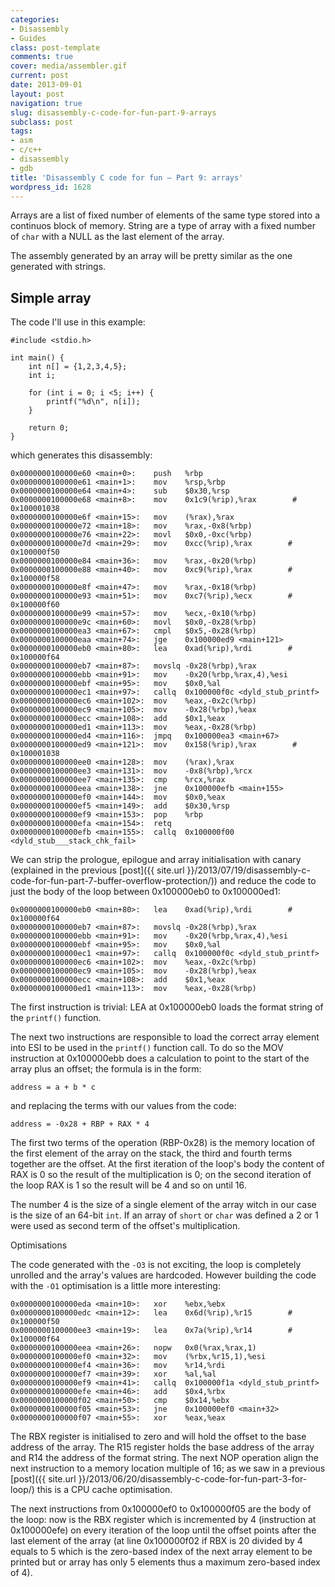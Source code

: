 ```yaml
---
categories:
- Disassembly
- Guides
class: post-template
comments: true
cover: media/assembler.gif
current: post
date: 2013-09-01
layout: post
navigation: true
slug: disassembly-c-code-for-fun-part-9-arrays
subclass: post
tags:
- asm
- c/c++
- disassembly
- gdb
title: 'Disassembly C code for fun – Part 9: arrays'
wordpress_id: 1628
---
```


Arrays are a list of fixed number of elements of the same type stored into a continuos block of memory. String are a type of array with a fixed number of `char` with a NULL as the last element of the array.

The assembly generated by an array will be pretty similar as the one generated with strings.

<!-- more -->

## Simple array

The code I'll use in this example:

    #include <stdio.h>

    int main() {
        int n[] = {1,2,3,4,5};
        int i;

        for (int i = 0; i <5; i++) {
            printf("%d\n", n[i]);
        }

        return 0;
    }

which generates this disassembly:

    0x0000000100000e60 <main+0>:    push   %rbp
    0x0000000100000e61 <main+1>:    mov    %rsp,%rbp
    0x0000000100000e64 <main+4>:    sub    $0x30,%rsp
    0x0000000100000e68 <main+8>:    mov    0x1c9(%rip),%rax        # 0x100001038
    0x0000000100000e6f <main+15>:   mov    (%rax),%rax
    0x0000000100000e72 <main+18>:   mov    %rax,-0x8(%rbp)
    0x0000000100000e76 <main+22>:   movl   $0x0,-0xc(%rbp)
    0x0000000100000e7d <main+29>:   mov    0xcc(%rip),%rax        # 0x100000f50
    0x0000000100000e84 <main+36>:   mov    %rax,-0x20(%rbp)
    0x0000000100000e88 <main+40>:   mov    0xc9(%rip),%rax        # 0x100000f58
    0x0000000100000e8f <main+47>:   mov    %rax,-0x18(%rbp)
    0x0000000100000e93 <main+51>:   mov    0xc7(%rip),%ecx        # 0x100000f60
    0x0000000100000e99 <main+57>:   mov    %ecx,-0x10(%rbp)
    0x0000000100000e9c <main+60>:   movl   $0x0,-0x28(%rbp)
    0x0000000100000ea3 <main+67>:   cmpl   $0x5,-0x28(%rbp)
    0x0000000100000eaa <main+74>:   jge    0x100000ed9 <main+121>
    0x0000000100000eb0 <main+80>:   lea    0xad(%rip),%rdi        # 0x100000f64
    0x0000000100000eb7 <main+87>:   movslq -0x28(%rbp),%rax
    0x0000000100000ebb <main+91>:   mov    -0x20(%rbp,%rax,4),%esi
    0x0000000100000ebf <main+95>:   mov    $0x0,%al
    0x0000000100000ec1 <main+97>:   callq  0x100000f0c <dyld_stub_printf>
    0x0000000100000ec6 <main+102>:  mov    %eax,-0x2c(%rbp)
    0x0000000100000ec9 <main+105>:  mov    -0x28(%rbp),%eax
    0x0000000100000ecc <main+108>:  add    $0x1,%eax
    0x0000000100000ed1 <main+113>:  mov    %eax,-0x28(%rbp)
    0x0000000100000ed4 <main+116>:  jmpq   0x100000ea3 <main+67>
    0x0000000100000ed9 <main+121>:  mov    0x158(%rip),%rax        # 0x100001038
    0x0000000100000ee0 <main+128>:  mov    (%rax),%rax
    0x0000000100000ee3 <main+131>:  mov    -0x8(%rbp),%rcx
    0x0000000100000ee7 <main+135>:  cmp    %rcx,%rax
    0x0000000100000eea <main+138>:  jne    0x100000efb <main+155>
    0x0000000100000ef0 <main+144>:  mov    $0x0,%eax
    0x0000000100000ef5 <main+149>:  add    $0x30,%rsp
    0x0000000100000ef9 <main+153>:  pop    %rbp
    0x0000000100000efa <main+154>:  retq
    0x0000000100000efb <main+155>:  callq  0x100000f00 <dyld_stub___stack_chk_fail>

We can strip the prologue, epilogue and array initialisation with canary (explained in the previous [post]({{ site.url }}/2013/07/19/disassembly-c-code-for-fun-part-7-buffer-overflow-protection/)) and reduce the code to just the body of the loop between 0x100000eb0 to 0x100000ed1:

    0x0000000100000eb0 <main+80>:   lea    0xad(%rip),%rdi        # 0x100000f64
    0x0000000100000eb7 <main+87>:   movslq -0x28(%rbp),%rax
    0x0000000100000ebb <main+91>:   mov    -0x20(%rbp,%rax,4),%esi
    0x0000000100000ebf <main+95>:   mov    $0x0,%al
    0x0000000100000ec1 <main+97>:   callq  0x100000f0c <dyld_stub_printf>
    0x0000000100000ec6 <main+102>:  mov    %eax,-0x2c(%rbp)
    0x0000000100000ec9 <main+105>:  mov    -0x28(%rbp),%eax
    0x0000000100000ecc <main+108>:  add    $0x1,%eax
    0x0000000100000ed1 <main+113>:  mov    %eax,-0x28(%rbp)

The first instruction is trivial: LEA at 0x100000eb0 loads the format string of the `printf()` function.

The next two instructions are responsible to load the correct array element into ESI to be used in the `printf()` function call. To do so the MOV instruction at 0x100000ebb does a calculation to point to the start of the array plus an offset; the formula is in the form:

    address = a + b * c

and replacing the terms with our values from the code:

    address = -0x28 + RBP + RAX * 4

The first two terms of the operation (RBP-0x28) is the memory location of the first element of the array on the stack, the third and fourth terms together are the offset. At the first iteration of the loop's body the content of RAX is 0 so the result of the multiplication is 0; on the second iteration of the loop RAX is 1 so the result will be 4  and so on until 16.

The number 4 is the size of a single element of the array witch in our case is the size of an 64-bit `int`. If an array of `short` or `char` was defined a 2 or 1 were used as second term of the offset's multiplication.

Optimisations

The code generated with the `-O3` is not exciting, the loop is completely unrolled and the array's values are hardcoded. However building the code with the `-O1` optimisation is a little more interesting:

    0x0000000100000eda <main+10>:   xor    %ebx,%ebx
    0x0000000100000edc <main+12>:   lea    0x6d(%rip),%r15        # 0x100000f50
    0x0000000100000ee3 <main+19>:   lea    0x7a(%rip),%r14        # 0x100000f64
    0x0000000100000eea <main+26>:   nopw   0x0(%rax,%rax,1)
    0x0000000100000ef0 <main+32>:   mov    (%rbx,%r15,1),%esi
    0x0000000100000ef4 <main+36>:   mov    %r14,%rdi
    0x0000000100000ef7 <main+39>:   xor    %al,%al
    0x0000000100000ef9 <main+41>:   callq  0x100000f1a <dyld_stub_printf>
    0x0000000100000efe <main+46>:   add    $0x4,%rbx
    0x0000000100000f02 <main+50>:   cmp    $0x14,%ebx
    0x0000000100000f05 <main+53>:   jne    0x100000ef0 <main+32>
    0x0000000100000f07 <main+55>:   xor    %eax,%eax

The RBX register is initialised to zero and will hold the offset to the base address of the array. The R15 register holds the base address of the array and R14 the address of the format string. The next NOP operation align the next instruction to a memory location multiple of 16; as we saw in a previous [post]({{ site.url }}/2013/06/20/disassembly-c-code-for-fun-part-3-for-loop/) this is a CPU cache optimisation.

The next instructions from 0x100000ef0 to 0x100000f05 are the body of the loop: now is the RBX register which is incremented by 4 (instruction at 0x100000efe) on every iteration of the loop until the offset points after the last element of the array (at line 0x100000f02 if RBX is 20 divided by 4 equals to 5 which is the zero-based index of the next array element to be printed but or array has only 5 elements thus a maximum zero-based index of 4).
